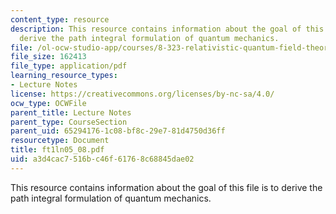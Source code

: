 ```yaml
---
content_type: resource
description: This resource contains information about the goal of this file is to
  derive the path integral formulation of quantum mechanics.
file: /ol-ocw-studio-app/courses/8-323-relativistic-quantum-field-theory-i-spring-2008/a3d4cac7516bc46f61768c68845dae02_ft1ln05_08.pdf
file_size: 162413
file_type: application/pdf
learning_resource_types:
- Lecture Notes
license: https://creativecommons.org/licenses/by-nc-sa/4.0/
ocw_type: OCWFile
parent_title: Lecture Notes
parent_type: CourseSection
parent_uid: 65294176-1c08-bf8c-29e7-81d4750d36ff
resourcetype: Document
title: ft1ln05_08.pdf
uid: a3d4cac7-516b-c46f-6176-8c68845dae02
---
```

This resource contains information about the goal of this file is to derive the path integral formulation of quantum mechanics.